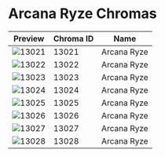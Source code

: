 # Arcana Ryze Chromas



| Preview | Chroma ID | Name |
|---------|-----------|------|
| ![13021](https://raw.communitydragon.org/latest/plugins/rcp-be-lol-game-data/global/default/v1/champion-chroma-images/13/13021.png) | 13021 | Arcana Ryze |
| ![13022](https://raw.communitydragon.org/latest/plugins/rcp-be-lol-game-data/global/default/v1/champion-chroma-images/13/13022.png) | 13022 | Arcana Ryze |
| ![13023](https://raw.communitydragon.org/latest/plugins/rcp-be-lol-game-data/global/default/v1/champion-chroma-images/13/13023.png) | 13023 | Arcana Ryze |
| ![13024](https://raw.communitydragon.org/latest/plugins/rcp-be-lol-game-data/global/default/v1/champion-chroma-images/13/13024.png) | 13024 | Arcana Ryze |
| ![13025](https://raw.communitydragon.org/latest/plugins/rcp-be-lol-game-data/global/default/v1/champion-chroma-images/13/13025.png) | 13025 | Arcana Ryze |
| ![13026](https://raw.communitydragon.org/latest/plugins/rcp-be-lol-game-data/global/default/v1/champion-chroma-images/13/13026.png) | 13026 | Arcana Ryze |
| ![13027](https://raw.communitydragon.org/latest/plugins/rcp-be-lol-game-data/global/default/v1/champion-chroma-images/13/13027.png) | 13027 | Arcana Ryze |
| ![13028](https://raw.communitydragon.org/latest/plugins/rcp-be-lol-game-data/global/default/v1/champion-chroma-images/13/13028.png) | 13028 | Arcana Ryze |